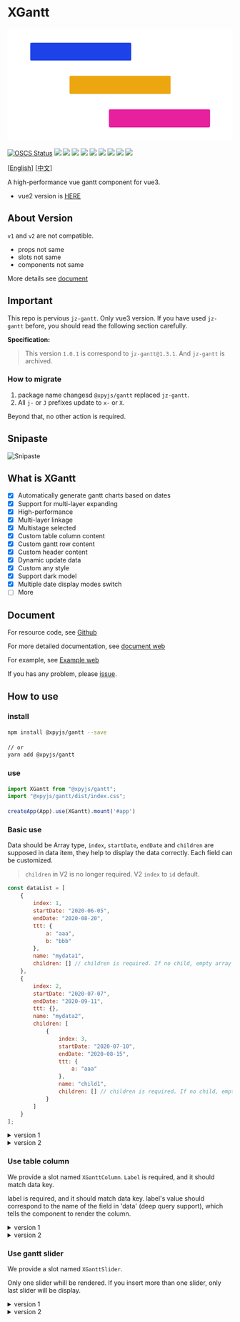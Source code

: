 # XGantt

![](./src/assets/logo.png)

[![OSCS Status](https://www.oscs1024.com/platform/badge/xpyjs/gantt.svg?size=small)](https://www.oscs1024.com/project/xpyjs/gantt?ref=badge_small) ![](https://shields.io/github/v/release/xpyjs/gantt?display_name=tag) ![](https://img.shields.io/npm/v/@xpyjs/gantt.svg) ![](https://shields.io/github/v/release/xpyjs/gantt?display_name=tag&include_prereleases&label=lastest)
![](https://badgen.net/npm/dt/@xpyjs/gantt) ![](https://img.shields.io/npm/l/@xpyjs/gantt.svg) ![](https://img.shields.io/github/actions/workflow/status/xpyjs/gantt/release.yml?branch=master) ![](https://img.shields.io/github/actions/workflow/status/xpyjs/gantt/gh-pages.yml?branch=master&label=gh-pages)
![](https://img.shields.io/github/stars/xpyjs/gantt.svg?style=social) ![](https://shields.io/github/forks/xpyjs/gantt?label=Fork&style=social)

[[English](./README.md)] [[中文](./README_cn.md)]

A high-performance vue gantt component for vue3.

- vue2 version is [HERE](https://github.com/xpyjs/gantt-vue2)

## About Version

`v1` and `v2` are not compatible.

- props not same
- slots not same
- components not same

More details see [document](https://docs.xiaopangying.com/gantt/)

## Important

This repo is pervious `jz-gantt`. Only vue3 version. If you have used `jz-gantt` before, you should read the following section carefully.

**Specification:**

> This version `1.0.1` is correspond to `jz-gantt@1.3.1`. And `jz-gantt` is archived.

### How to migrate

1. package name changesd `@xpyjs/gantt` replaced `jz-gantt`.
2. All `j-` or `J` prefixes update to `x-` or `X`.

Beyond that, no other action is required.

## Snipaste

![Snipaste](./public/screenshots/gantt.gif)

## What is XGantt

- [x] Automatically generate gantt charts based on dates
- [x] Support for multi-layer expanding
- [x] High-performance
- [x] Multi-layer linkage
- [x] Multistage selected
- [x] Custom table column content
- [x] Custom gantt row content
- [x] Custom header content
- [x] Dynamic update data
- [x] Custom any style
- [x] Support dark model
- [x] Multiple date display modes switch
- [ ] More

## Document

For resource code, see [Github](http://github.com/xpyjs/gantt)

For more detailed documentation, see [document web](https://docs.xiaopangying.com/gantt/)

For example, see [Example web](https://docs.xiaopangying.com/gantt-demo/)

If you has any problem, please [issue](https://github.com/xpyjs/gantt/issues).

## How to use

### install

```bash
npm install @xpyjs/gantt --save

// or
yarn add @xpyjs/gantt
```

### use

```js
import XGantt from "@xpyjs/gantt";
import "@xpyjs/gantt/dist/index.css";

createApp(App).use(XGantt).mount('#app')
```

### Basic use

Data should be Array type, `index`, `startDate`, `endDate` and `children` are supposed in data item, they help to display the data correctly. Each field can be customized.

> `children` in V2 is no longer required.
> V2 `index` to `id` default.

```js
const dataList = [
    {
        index: 1,
        startDate: "2020-06-05",
        endDate: "2020-08-20",
        ttt: {
            a: "aaa",
            b: "bbb"
        },
        name: "mydata1",
        children: [] // children is required. If no child, empty array is ok.
    },
    {
        index: 2,
        startDate: "2020-07-07",
        endDate: "2020-09-11",
        ttt: {},
        name: "mydata2",
        children: [
            {
                index: 3,
                startDate: "2020-07-10",
                endDate: "2020-08-15",
                ttt: {
                    a: "aaa"
                },
                name: "child1",
                children: [] // children is required. If no child, empty array is ok.
            }
        ]
    }
];
```

<details>
<summary>version 1</summary>

```html
<x-gantt data-index="index" :data="dataList" />
```

</details>
<details>
<summary>version 2</summary>

```html
<x-gantt data-id="index" :data="dataList" />
```

</details>

### Use table column

We provide a slot named `XGanttColumn`. `Label` is required, and it should match data key.

label is required, and it should match data key. label's value should correspond to the name of the field in 'data' (deep query support), which tells the component to render the column.

<details>
<summary>version 1</summary>

```html
<x-gantt data-index="index" :data="dataList">
  <x-gantt-column label="name" />
</x-gantt>
```

</details>
<details>
<summary>version 2</summary>

```html
<x-gantt data-id="index" :data="dataList">
  <x-gantt-column prop="name" />
</x-gantt>
```

</details>

### Use gantt slider

We provide a slot named `XGanttSlider`.

Only one slider whill be rendered. If you insert more than one slider, only last slider will be display.

<details>
<summary>version 1</summary>

```html
<x-gantt data-id="index" :data="dataList">
  <x-gantt-slider />   <!-- no render -->
  <x-gantt-slider />   <!-- will be rendered -->
</x-gantt>
```

</details>
<details>
<summary>version 2</summary>

```html
<x-gantt data-id="index" :data="dataList">
  <x-gantt-slider />   <!-- no render -->
  <x-gantt-slider />   <!-- will be rendered -->
</x-gantt>
```

## License

[MIT](./LICENSE)
